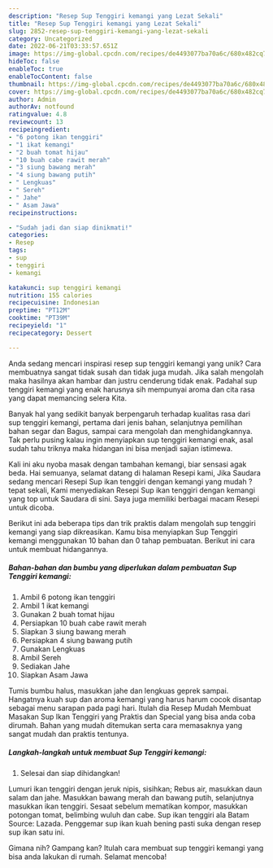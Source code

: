 ```yaml
---
description: "Resep Sup Tenggiri kemangi yang Lezat Sekali"
title: "Resep Sup Tenggiri kemangi yang Lezat Sekali"
slug: 2852-resep-sup-tenggiri-kemangi-yang-lezat-sekali
category: Uncategorized
date: 2022-06-21T03:33:57.651Z
image: https://img-global.cpcdn.com/recipes/de4493077ba70a6c/680x482cq70/sup-tenggiri-kemangi-foto-resep-utama.jpg
hideToc: false
enableToc: true
enableTocContent: false
thumbnail: https://img-global.cpcdn.com/recipes/de4493077ba70a6c/680x482cq70/sup-tenggiri-kemangi-foto-resep-utama.jpg
cover: https://img-global.cpcdn.com/recipes/de4493077ba70a6c/680x482cq70/sup-tenggiri-kemangi-foto-resep-utama.jpg
author: Admin
authorAv: notfound
ratingvalue: 4.8
reviewcount: 13
recipeingredient:
- "6 potong ikan tenggiri"
- "1 ikat kemangi"
- "2 buah tomat hijau"
- "10 buah cabe rawit merah"
- "3 siung bawang merah"
- "4 siung bawang putih"
- " Lengkuas"
- " Sereh"
- " Jahe"
- " Asam Jawa"
recipeinstructions:

- "Sudah jadi dan siap dinikmati!"
categories:
- Resep
tags:
- sup
- tenggiri
- kemangi

katakunci: sup tenggiri kemangi 
nutrition: 155 calories
recipecuisine: Indonesian
preptime: "PT12M"
cooktime: "PT39M"
recipeyield: "1"
recipecategory: Dessert

---
```





Anda sedang mencari inspirasi resep sup tenggiri kemangi yang unik? Cara membuatnya sangat tidak susah dan tidak juga mudah. Jika salah mengolah maka hasilnya akan hambar dan justru cenderung tidak enak. Padahal sup tenggiri kemangi yang enak harusnya sih mempunyai aroma dan cita rasa yang dapat memancing selera Kita.





Banyak hal yang sedikit banyak berpengaruh terhadap kualitas rasa dari sup tenggiri kemangi, pertama dari jenis bahan, selanjutnya pemilihan bahan segar dan Bagus, sampai cara mengolah dan menghidangkannya. Tak perlu pusing kalau ingin menyiapkan sup tenggiri kemangi enak,      asal sudah tahu triknya maka hidangan ini bisa menjadi sajian istimewa.














Kali ini aku nyoba masak dengan tambahan kemangi, biar sensasi agak beda. Hai semuanya, selamat datang di halaman Resepi kami, Jika Saudara sedang mencari Resepi Sup ikan tenggiri dengan kemangi yang mudah ? tepat sekali, Kami menyediakan Resepi Sup ikan tenggiri dengan kemangi yang top untuk Saudara di sini. Saya juga memiliki berbagai macam Resepi untuk dicoba.






Berikut ini ada beberapa tips dan trik praktis dalam mengolah sup tenggiri kemangi yang siap dikreasikan. Kamu bisa menyiapkan Sup Tenggiri kemangi menggunakan 10 bahan dan 0 tahap pembuatan. Berikut ini cara untuk membuat hidangannya.

<!--inarticleads1-->

##### Bahan-bahan dan bumbu yang diperlukan dalam pembuatan Sup Tenggiri kemangi:

1. Ambil 6 potong ikan tenggiri
1. Ambil 1 ikat kemangi
1. Gunakan 2 buah tomat hijau
1. Persiapkan 10 buah cabe rawit merah
1. Siapkan 3 siung bawang merah
1. Persiapkan 4 siung bawang putih
1. Gunakan  Lengkuas
1. Ambil  Sereh
1. Sediakan  Jahe
1. Siapkan  Asam Jawa


Tumis bumbu halus, masukkan jahe dan lengkuas geprek sampai. Hangatnya kuah sup dan aroma kemangi yang harus harum cocok disantap sebagai menu sarapan pada pagi hari. Itulah dia Resep Mudah Membuat Masakan Sup Ikan Tenggiri yang Praktis dan Special yang bisa anda coba dirumah. Bahan yang mudah ditemukan serta cara memasaknya yang sangat mudah dan praktis tentunya. 

<!--inarticleads2-->

##### Langkah-langkah untuk membuat Sup Tenggiri kemangi:


1. Selesai dan siap dihidangkan!

Lumuri ikan tenggiri dengan jeruk nipis, sisihkan; Rebus air, masukkan daun salam dan jahe. Masukkan bawang merah dan bawang putih, selanjutnya masukkan ikan tenggiri. Sesaat sebelum mematikan kompor, masukkan potongan tomat, belimbing wuluh dan cabe. Sup ikan tenggiri ala Batam Source: Lazada. Penggemar sup ikan kuah bening pasti suka dengan resep sup ikan satu ini. 

Gimana nih? Gampang kan? Itulah cara membuat sup tenggiri kemangi yang bisa anda lakukan di rumah. Selamat mencoba!
